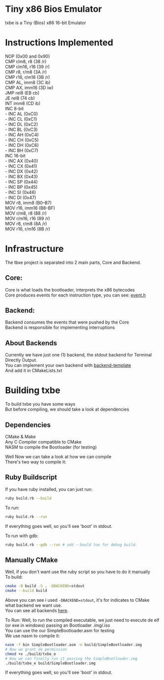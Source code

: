 # Tiny x86 Bios Emulator
  txbe is a Tiny (Bios) x86 16-bit Emulator

# Instructions Implemented
  NOP               (0x00 and 0x90)  
  CMP r/m8, r8      (38 /r)  
  CMP r/m16, r16    (39 /r)  
  CMP r8, r/m8      (3A /r)  
  CMP r16, r/m16    (3B /r)  
  CMP AL, imm8      (3C ib)  
  CMP AX, imm16     (3D iw)  
  JMP rel8          (EB cb)  
  JE rel8           (74 cb)  
  INT imm8          (CD ib)  
  INC 8-bit  
    - INC AL          (0xC0)  
    - INC CL          (0xC1)  
    - INC DL          (0xC2)  
    - INC BL          (0xC3)  
    - INC AH          (0xC4)  
    - INC CH          (0xC5)  
    - INC DH          (0xC6)  
    - INC BH          (0xC7)  
  INC 16-bit  
    - INC AX          (0x40)  
    - INC CX          (0x41)  
    - INC DX          (0x42)  
    - INC BX          (0x43)  
    - INC SP          (0x44)  
    - INC BP          (0x45)  
    - INC SI          (0x46)  
    - INC DI          (0x47)  
  MOV r8, imm8      (B0–B7)  
  MOV r16, imm16    (B8–BF)  
  MOV r/m8, r8      (88 /r)  
  MOV r/m16, r16    (89 /r)  
  MOV r8, r/m8      (8A /r)  
  MOV r16, r/m16    (8B /r)  

# Infrastructure
  The tbxe project is separated into 2 main parts, Core and Backend.  
## Core:
  Core is what loads the bootloader, interprets the x86 bytecodes  
  Core produces events for each instruction type, you can see: [event.h](https://github.com/trindadedev13/txbe/tree/main/event.hL6)  

## Backend:
  Backend consumes the events that were pushed by the Core  
  Backend is responsible for implementing interruptions  

## About Backends
  Currently we have just one (1) backend, the stdout backend for Terminal Directly Output.  
  You can implement your own backend with [backend-template](https://github.com/trindadedev13/txbe/tree/main/backend_template.c)  
  And add it in CMakeLists.txt  

# Building txbe
  To build txbe you have some ways  
  But before compiling, we should take a look at dependencies

## Dependencies
  CMake & Make  
  Any C Compiler compatible to CMake  
  NASM to compile the Bootloader (for testing)

Well Now we can take a look at how we can compile  
There's two way to compile it:

## Ruby Buildscript
  If you have ruby installed, you can just run:  
  ```bash
  ruby build.rb --build
  ```  
  To run:  
  ```bash
  ruby build.rb --run
  ```  
  If everything goes well, so you'll see 'boot' in stdout.

  To run with gdb:
  ```bash
  ruby build.rb --gdb --run # add --buuld too for debug build.
  ```  

## Manually CMake
  Well, if you don't want use the ruby script so you have to do it manually  
  To build:
  ```bash
  cmake -B build -S . -DBACKEND=stdout
  cmake --build build
  ```  
  Above you can see i used `-DBACKEND=stdout`, it's for indicates to CMake what backend we want use.  
  You can see all backends [here](https://github.com/trindadedev13/txbe/README.md#available-backends).  

  To Run:
  Well, to run the compiled executable, we just need to execute de elf (or exe in windows) passing an Bootloader .img/.iso  
  You can use the our SimpleBootloader.asm for testing  
  We use nasm to compile it:
  ```bash
  nasm -f bin SimpleBootloader.asm -o build/SimpleBootloader.img
  # Now we grant de permission
  chmod +x ./build/txbe_e
  # Now we can finally run it passing the SimpleBootloader.img
  ./build/txbe_e build/SimpleBootloader.img
  ```  
  If everything goes well, so you'll see 'boot' in stdout.
